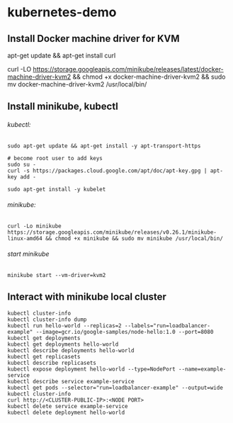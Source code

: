 # kubernetes-demo

## Install Docker machine driver for KVM
apt-get update && apt-get install curl

curl -LO https://storage.googleapis.com/minikube/releases/latest/docker-machine-driver-kvm2 && chmod +x docker-machine-driver-kvm2 && sudo mv docker-machine-driver-kvm2 /usr/local/bin/

## Install minikube, kubectl

###### kubectl:
```
sudo apt-get update && apt-get install -y apt-transport-https

# become root user to add keys
sudo su -
curl -s https://packages.cloud.google.com/apt/doc/apt-key.gpg | apt-key add -

sudo apt-get install -y kubelet 
```
###### minikube:
```
curl -Lo minikube https://storage.googleapis.com/minikube/releases/v0.26.1/minikube-linux-amd64 && chmod +x minikube && sudo mv minikube /usr/local/bin/
```

###### start minikube

```
minikube start --vm-driver=kvm2
```

## Interact with minikube local cluster
```
kubectl cluster-info
kubectl cluster-info dump
kubectl run hello-world --replicas=2 --labels="run=loadbalancer-example" --image=gcr.io/google-samples/node-hello:1.0 --port=8080
kubectl get deployments
kubectl get deployments hello-world
kubectl describe deployments hello-world
kubectl get replicasets
kubectl describe replicasets
kubectl expose deployment hello-world --type=NodePort --name=example-service
kubectl describe service example-service
kubectl get pods --selector="run=loadbalancer-example" --output=wide
kubectl cluster-info
curl http://<CLUSTER-PUBLIC-IP>:<NODE PORT>
kubectl delete service example-service
kubectl delete deployment hello-world
```
